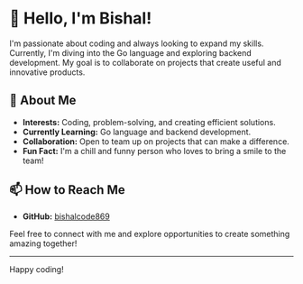 # 👋 Hello, I'm Bishal!

I'm passionate about coding and always looking to expand my skills. Currently, I'm diving into the Go language and exploring backend development. My goal is to collaborate on projects that create useful and innovative products.

## 🚀 About Me
- **Interests:** Coding, problem-solving, and creating efficient solutions.
- **Currently Learning:** Go language and backend development.
- **Collaboration:** Open to team up on projects that can make a difference.
- **Fun Fact:** I'm a chill and funny person who loves to bring a smile to the team!

## 📫 How to Reach Me
- **GitHub:** [bishalcode869](https://github.com/bishalcode869)

Feel free to connect with me and explore opportunities to create something amazing together!

---

Happy coding!
